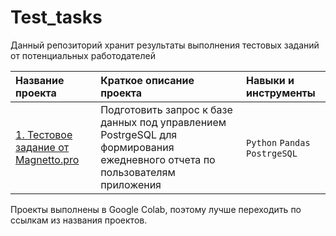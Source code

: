 # Test_tasks

Данный репозиторий хранит результаты выполнения тестовых заданий от потенциальных работодателей

| Название проекта      | Краткое описание проекта               | Навыки и инструменты     |
| :-------------------- | :---------------------|:---------------------------|
| [1. Тестовое задание от Magnetto.pro](https://colab.research.google.com/drive/1sXL_iQHxzJNWBSLjmflmR_9qQbYQM7a6#scrollTo=_vlMtqNvUF6E) | Подготовить запрос к базе данных под управлением PostrgeSQL для формирования ежедневного отчета по пользователям приложения| `Python` `Pandas` `PostrgeSQL`|

Проекты выполнены в Google Colab, поэтому лучше переходить по ссылкам из названия проектов.
